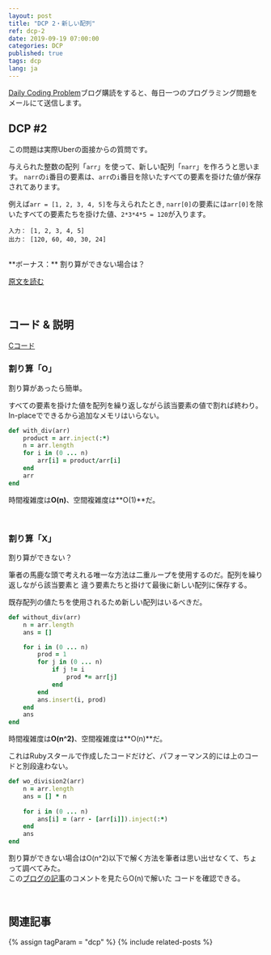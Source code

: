 ```yaml
---
layout: post
title: "DCP 2・新しい配列"
ref: dcp-2
date: 2019-09-19 07:00:00
categories: DCP
published: true
tags: dcp
lang: ja
---
```


[Daily Coding Problem](https://www.dailycodingproblem.com)ブログ購読をすると、毎日一つのプログラミング問題をメールにて送信します。

## **DCP #2**
この問題は実際Uberの面接からの質問です。

与えられた整数の配列「`arr`」を使って、新しい配列「`narr`」を作ろうと思います。
`narr`の`i`番目の要素は、`arr`の`i`番目を除いたすべての要素を掛けた値が保存されてあります。

例えば`arr = [1, 2, 3, 4, 5]`を与えられたとき, `narr[0]`の要素には`arr[0]`を除いたすべての要素たちを掛けた値、`2*3*4*5 = 120`が入ります。

```
入力： [1, 2, 3, 4, 5]
出力： [120, 60, 40, 30, 24]
```

<br >
**ボーナス：** 割り算ができない場合は？

[原文を読む](en-dcp-2.html#dcp2)

<br>

## **コード & 説明**

[Cコード](https://github.com/muicode/DCP/blob/master/problem2/dcp2.c)

### **割り算「O」**
割り算があったら簡単。

すべての要素を掛けた値を配列を繰り返しながら該当要素の値で割れば終わり。<br>
In-placeでできるから追加なメモリはいらない。

```ruby
def with_div(arr)
    product = arr.inject(:*)
    n = arr.length
    for i in (0 ... n)
        arr[i] = product/arr[i]
    end
    arr
end
```

時間複雑度は**O(n)**、空間複雑度は**O(1)**だ。

<br>

### **割り算「X」**
割り算ができない？

筆者の馬鹿な頭で考えれる唯一な方法は二重ループを使用するのだ。配列を繰り返しながら該当要素と
違う要素たちと掛けて最後に新しい配列に保存する。

既存配列の値たちを使用されるため新しい配列はいるべきだ。

```ruby
def without_div(arr)
    n = arr.length
    ans = []

    for i in (0 ... n)
        prod = 1
        for j in (0 ... n)
            if j != i
                prod *= arr[j]
            end
        end
        ans.insert(i, prod)
    end
    ans
end
```

時間複雑度は**O(n^2)**、空間複雑度は**O(n)**だ。

これはRubyスタールで作成したコードだけど、パフォーマンス的には上のコードと別段違わない。

```ruby
def wo_division2(arr)
    n = arr.length
    ans = [] * n
    
    for i in (0 ... n)
        ans[i] = (arr - [arr[i]]).inject(:*)
    end
    ans
end
```

割り算ができない場合はO(n^2)以下で解く方法を筆者は思い出せなくて、ちょって調べてみた。<br>
この[ブログの記事](https://dev.to/cwetanow/daily-coding-problem-2-21pj)のコメントを見たらO(n)で解いた
コードを確認できる。

<br>

## **関連記事** <a id="related"></a>
{% assign tagParam = "dcp" %}
{% include related-posts %}
